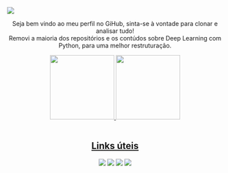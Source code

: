 <img src="https://user-images.githubusercontent.com/61066188/161439839-3c39ef6b-a9b9-4879-8379-694e56096811.png">
<p align="center">Seja bem vindo ao meu perfil no GiHub, sinta-se à vontade para clonar e analisar tudo! <br> Removi a maioria dos repositórios e os contúdos sobre Deep Learning com Python, para uma melhor restruturação.</p>
<div align="center">
  <a href="https://github.com/c4st1lh0">
  <img height="150em" src="https://github-readme-streak-stats.herokuapp.com/?user=castpy&theme=github-dark-blue">
  <img height="150em" src="https://github-readme-stats.vercel.app/api/top-langs/?username=castpy&layout=compact&langs_count=7&theme=github_dark"/>
</div>
<br>
<div align="center">
  <h2>Links úteis</h2>
  <a href="https://www.instagram.com/marcus_castpy/" target"_blank"><img src="https://img.icons8.com/fluency/48/000000/instagram-new.png"/></a>
  <a href="https://www.facebook.com/c4st1lh0/" target"_blank"><img src="https://img.icons8.com/fluency/48/000000/facebook-new.png"/></a>
  <a href="https://www.linkedin.com/in/c4st1lh0/" target"_blank"><img src="https://img.icons8.com/fluency/48/000000/linkedin-circled.png"/></a>
  <a href="https://c4st1lh0.github.io/" target"_blank"><img src="https://img.icons8.com/fluency/48/000000/internet.png"/></a>
</div>
